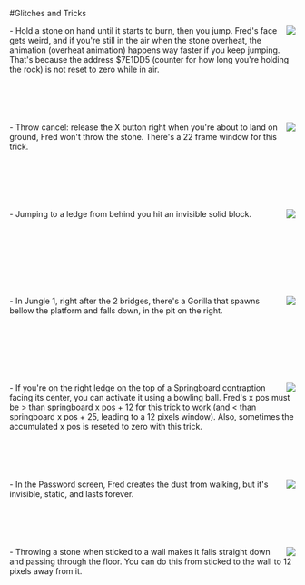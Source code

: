 #Glitches and Tricks

<img src=http://i.imgur.com/AnDWVbc.gif align=right>
- Hold a stone on hand until it starts to burn, then you jump. Fred's face gets weird, and if you're still in the air when the stone overheat, the animation (overheat animation) happens way faster if you keep jumping. That's because the address $7E1DD5 (counter for how long you're holding the rock) is not reset to zero while in air.<br>
 <br>
 <br>
 <br>
 <br>
 <br>

<img src=http://i.imgur.com/rC3dUYI.gif align=right>
- Throw cancel: release the X button right when you're about to land on ground, Fred won't throw the stone. There's a 22 frame window for this trick.<br>
 <br>
 <br>
 <br>
 <br>
 <br>
 <br>

<img src=http://i.imgur.com/FCUrfs7.gif align=right>
- Jumping to a ledge from behind you hit an invisible solid block.<br>
 <br>
 <br>
 <br>
 <br>
 <br>
 <br>
 <br>
 <br>

<img src=http://i.imgur.com/VRROVaf.gif align=right>
- In Jungle 1, right after the 2 bridges, there's a Gorilla that spawns bellow the platform and falls down, in the pit on the right.<br>
 <br>
 <br>
 <br>
 <br>
 <br>
 <br>
 <br>

<img src=http://i.imgur.com/ftVs1n6.gif align=right>
- If you're on the right ledge on the top of a Springboard contraption facing its center, you can activate it using a bowling ball. Fred's x pos must be > than springboard x pos + 12 for this trick to work (and < than springboard x pos + 25, leading to a 12 pixels window). Also, sometimes the accumulated x pos is reseted to zero with this trick.<br>
 <br>
 <br>
 <br>
 <br>
 <br>

<img src=http://i.imgur.com/AVuWqDc.png align=right>
- In the Password screen, Fred creates the dust from walking, but it's invisible, static, and lasts forever.<br>
 <br>
 <br>
 <br>
 <br>
 <br>

<img src=http://i.imgur.com/sc0MY1n.gif align=right>
- Throwing a stone when sticked to a wall makes it falls straight down and passing through the floor. You can do this from sticked to the wall to 12 pixels away from it.<br>
 <br>
 <br>
 <br>
 <br>
 <br>
